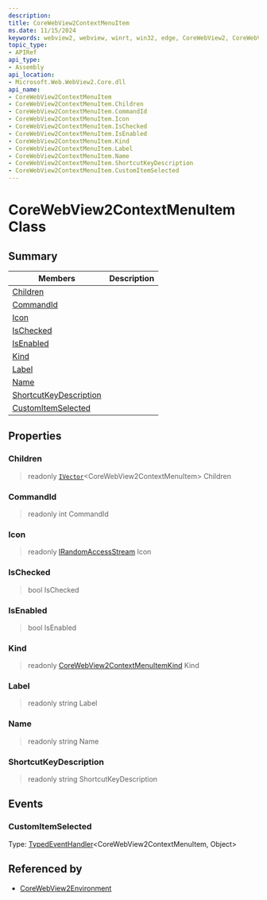 ```yaml
---
description: 
title: CoreWebView2ContextMenuItem
ms.date: 11/15/2024
keywords: webview2, webview, winrt, win32, edge, CoreWebView2, CoreWebView2Controller, browser control, edge html, CoreWebView2ContextMenuItem
topic_type:
- APIRef
api_type:
- Assembly
api_location:
- Microsoft.Web.WebView2.Core.dll
api_name:
- CoreWebView2ContextMenuItem
- CoreWebView2ContextMenuItem.Children
- CoreWebView2ContextMenuItem.CommandId
- CoreWebView2ContextMenuItem.Icon
- CoreWebView2ContextMenuItem.IsChecked
- CoreWebView2ContextMenuItem.IsEnabled
- CoreWebView2ContextMenuItem.Kind
- CoreWebView2ContextMenuItem.Label
- CoreWebView2ContextMenuItem.Name
- CoreWebView2ContextMenuItem.ShortcutKeyDescription
- CoreWebView2ContextMenuItem.CustomItemSelected
---
```


# CoreWebView2ContextMenuItem Class



## Summary

Members|Description
--|--
[Children](#children) | 
[CommandId](#commandid) | 
[Icon](#icon) | 
[IsChecked](#ischecked) | 
[IsEnabled](#isenabled) | 
[Kind](#kind) | 
[Label](#label) | 
[Name](#name) | 
[ShortcutKeyDescription](#shortcutkeydescription) | 
[CustomItemSelected](#customitemselected) | 

## Properties

### Children

> readonly  [`IVector`](/uwp/api/Windows.Foundation.Collections.IVector-1)&lt;CoreWebView2ContextMenuItem&gt; Children

### CommandId

> readonly  int CommandId

### Icon

> readonly  [IRandomAccessStream](/uwp/api/Windows.Storage.Streams.IRandomAccessStream) Icon

### IsChecked

>  bool IsChecked

### IsEnabled

>  bool IsEnabled

### Kind

> readonly  [CoreWebView2ContextMenuItemKind](corewebview2contextmenuitemkind.md) Kind

### Label

> readonly  string Label

### Name

> readonly  string Name

### ShortcutKeyDescription

> readonly  string ShortcutKeyDescription




## Events

### CustomItemSelected

Type: [TypedEventHandler](/uwp/api/Windows.Foundation.TypedEventHandler-2)&lt;CoreWebView2ContextMenuItem, Object&gt;



## Referenced by

- [CoreWebView2Environment](corewebview2environment.md)
